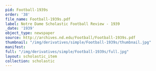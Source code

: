 ```yaml
---
pid: Football-1939s
order: '38'
file_name: Football-1939s.pdf
label: Notre Dame Scholastic Football Review - 1939
_date: '1939'
object_type: newspaper
source: http://archives.nd.edu/Football/Football-1939s.pdf
thumbnail: "/img/derivatives/simple/Football-1939s/thumbnail.jpg"
manifest:
full: "/img/derivatives/simple/Football-1939s/full.jpg"
layout: scholastic_item
collection: scholastic
---
```

